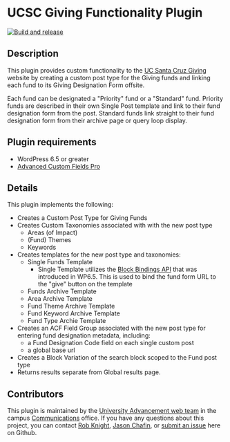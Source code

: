 # UCSC Giving Functionality Plugin

[![Build and release](https://github.com/ucsc/ucsc-giving-functionality/actions/workflows/release.yml/badge.svg)](https://github.com/ucsc/ucsc-giving-functionality/actions/workflows/release.yml)

## Description

This plugin provides custom functionality to the [UC Santa Cruz Giving](https://giving.ucsc.edu) website by creating a custom post type for the Giving funds and linking each fund to its Giving Designation Form offsite.

Each fund can be designated a "Priority" fund or a "Standard" fund. Priority funds are described in their own Single Post template and link to their fund designation form from the post. Standard funds link straight to their fund designation form from their archive page or query loop display.

## Plugin requirements

- WordPress 6.5 or greater
- [Advanced Custom Fields Pro](https://www.advancedcustomfields.com/)

## Details

This plugin implements the following:

- Creates a Custom Post Type for Giving Funds
- Creates Custom Taxonomies associated with with the new post type
    - Areas (of Impact)
    - (Fund) Themes
    - Keywords
- Creates templates for the new post type and taxonomies:
    - Single Funds Template
        - Single Template utilizes the [Block Bindings API](https://developer.wordpress.org/block-editor/reference-guides/block-api/block-bindings/) that was introduced in WP6.5. This is used to bind the fund form URL to the "give" button on the template
    - Funds Archive Template
    - Area Archive Template
    - Fund Theme Archive Template
    - Fund Keyword Archive Template
    - Fund Type Archie Template
- Creates an ACF Field Group associated with the new post type for entering fund designation metadata, including:
    - a Fund Designation Code field on each single custom post
    - a global base url
- Creates a Block Variation of the search block scoped to the Fund post type
- Returns results separate from Global results page.

## Contributors

This plugin is maintained by the [University Advancement web team](https://advancement.ucsc.edu/about/the-team/communications-and-marketing/#:~:text=ngonza32%40ucsc.edu-,Digital%20Strategies,-Robert%20Allen%20Knight) in the campus [Communications](https://communications.ucsc.edu/) office. If you have any questions about this project, you can contact [Rob Knight](https://campusdirectory.ucsc.edu/cd_detail?uid=raknight), [Jason Chafin](https://campusdirectory.ucsc.edu/cd_detail?uid=jchafin), or [submit an issue](https://github.com/ucsc/ucsc-giving-functionality/issues) here on Github.
